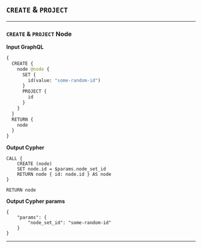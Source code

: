 ## `CREATE` & `PROJECT`

---

### `CREATE` & `PROJECT` Node

**Input GraphQL**

```graphql
{
  CREATE {
    node @node {
      SET {
        id(value: "some-random-id")
      }
      PROJECT {
        id
      }
    }
  }
  RETURN {
    node
  }
}
```

**Output Cypher**

```cypher
CALL {
    CREATE (node)
    SET node.id = $params.node_set_id
    RETURN node { id: node.id } AS node
}

RETURN node
```

**Output Cypher params**

```params
{
    "params": {
        "node_set_id": "some-random-id"
    }
}
```

---
